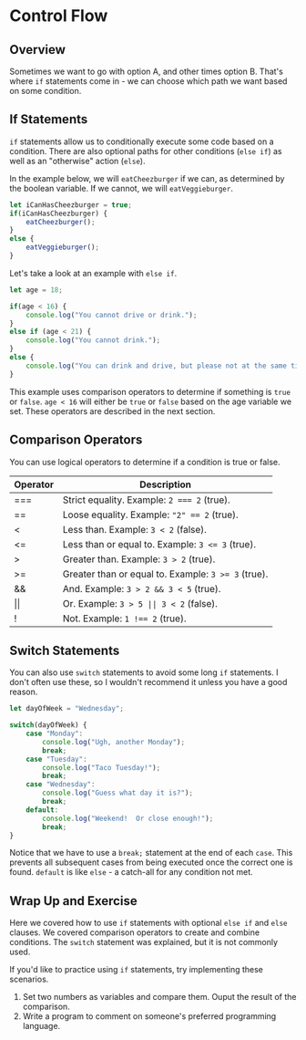 # Control Flow

## Overview

Sometimes we want to go with option A, and other times option B.  That's where `if` statements come in - we can choose which path we want based on some condition.

## If Statements

`if` statements allow us to conditionally execute some code based on a condition.  There are also optional paths for other conditions (`else if`) as well as an "otherwise" action (`else`).

In the example below, we will `eatCheezburger` if we can, as determined by the boolean variable.  If we cannot, we will `eatVeggieburger`.

```js
let iCanHasCheezburger = true;
if(iCanHasCheezburger) {
    eatCheezburger();
}
else {
    eatVeggieburger();
}
```

Let's take a look at an example with `else if`.

```js
let age = 18;

if(age < 16) {
    console.log("You cannot drive or drink.");
}
else if (age < 21) {
    console.log("You cannot drink.");
}
else {
    console.log("You can drink and drive, but please not at the same time!");
}
```

This example uses comparison operators to determine if something is `true` or `false`.  `age < 16` will either be `true` or `false` based on the age variable we set.  These operators are described in the next section.

## Comparison Operators

You can use logical operators to determine if a condition is true or false.

| Operator  | Description                                          |
| --------- | ---------------------------------------------------- |
| ===       | Strict equality.  Example: `2 === 2` (true).         |
| ==        | Loose equality.  Example: `"2" == 2` (true).         |
| <         | Less than.  Example: `3 < 2` (false).                |
| <=        | Less than or equal to.  Example: `3 <= 3` (true).    |
| >         | Greater than.  Example: `3 > 2` (true).              |
| >=        | Greater than or equal to.  Example: `3 >= 3` (true). |
| &&        | And.  Example: `3 > 2 && 3 < 5` (true).              |
| \|\|      | Or.  Example: `3 > 5 \|\| 3 < 2` (false).              |
| !         | Not.  Example: `1 !== 2` (true).                     |

## Switch Statements

You can also use `switch` statements to avoid some long `if` statements.  I don't often use these, so I wouldn't recommend it unless you have a good reason.

```js
let dayOfWeek = "Wednesday";

switch(dayOfWeek) {
    case "Monday":
        console.log("Ugh, another Monday");
        break;
    case "Tuesday": 
        console.log("Taco Tuesday!");
        break;
    case "Wednesday":
        console.log("Guess what day it is?");
        break;
    default:
        console.log("Weekend!  Or close enough!");
        break;
}
```

Notice that we have to use a `break;` statement at the end of each `case`.  This prevents all subsequent cases from being executed once the correct one is found.  `default` is like `else` - a catch-all for any condition not met.

## Wrap Up and Exercise

Here we covered how to use `if` statements with optional `else if` and `else` clauses.  We covered comparison operators to create and combine conditions.  The `switch` statement was explained, but it is not commonly used.

If you'd like to practice using `if` statements, try implementing these scenarios.

1. Set two numbers as variables and compare them.  Ouput the result of the comparison.
2. Write a program to comment on someone's preferred programming language.
